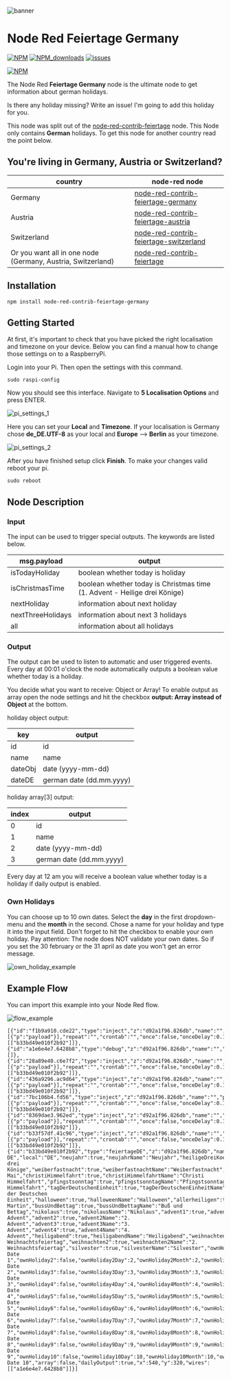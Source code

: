 ![banner](img/feiertage_banner_de.svg)

# Node Red Feiertage Germany

[![NPM](https://img.shields.io/npm/v/node-red-contrib-feiertage-germany)](https://www.npmjs.com/package/node-red-contrib-feiertage-germany)
[![NPM_downloads](https://img.shields.io/npm/dm/node-red-contrib-feiertage-germany)](https://www.npmjs.com/package/node-red-contrib-feiertage-germany)
[![issues](https://img.shields.io/github/issues/mariuslang/node-red-contrib-feiertage-germany)](https://github.com/MariusLang/node-red-contrib-feiertage-germany/issues)

[![NPM](https://nodei.co/npm/node-red-contrib-feiertage-germany.png?compact=true)](https://nodei.co/npm/node-red-contrib-feiertage-germany/)

The Node Red **Feiertage Germany** node is the ultimate node to get information about german holidays.

Is there any holiday missing? Write an issue! I'm going to add this holiday for you.

This node was split out of the [node-red-contrib-feiertage](https://github.com/MariusLang/node-red-contrib-feiertage)
node. This Node only contains **German** holidays.
To get this node for another country read the point below.

## You're living in Germany, Austria or Switzerland?

| country                                                     | node-red node                                                                                                  |
|-------------------------------------------------------------|----------------------------------------------------------------------------------------------------------------|
| Germany                                                     | [node-red-contrib-feiertage-germany](https://github.com/MariusLang/node-red-contrib-feiertage-germany)         |
| Austria                                                     | [node-red-contrib-feiertage-austria](https://github.com/MariusLang/node-red-contrib-feiertage-austria)         |
| Switzerland                                                 | [node-red-contrib-feiertage-switzerland](https://github.com/MariusLang/node-red-contrib-feiertage-switzerland) |
| Or you want all in one node (Germany, Austria, Switzerland) | [node-red-contrib-feiertage](https://github.com/MariusLang/node-red-contrib-feiertage)                         |

## Installation

```
npm install node-red-contrib-feiertage-germany
```

## Getting Started

At first, it's important to check that you have picked the right localisation and timezone on your device. Below you can
find a manual how to change those settings on to a RaspberryPi.

Login into your Pi. Then open the settings with this command.

```
sudo raspi-config
```

Now you should see this interface. Navigate to **5 Localisation Options** and press ENTER.

![pi_settings_1](img/pi_settings_1.PNG)

Here you can set your **Local** and **Timezone**.
If your localisation is Germany chose **de_DE.UTF-8** as your local and **Europe** --> **Berlin** as your timezone.

![pi_settings_2](img/pi_settings_2.PNG)

After you have finished setup click **Finish**.
To make your changes valid reboot your pi.

```
sudo reboot
```

## Node Description

### Input

The input can be used to trigger special outputs. The keywords are listed below.

| msg.payload       | output                                                                    |
|-------------------|---------------------------------------------------------------------------|
| isTodayHoliday    | boolean whether today is holiday                                          |
| isChristmasTime   | boolean whether today is Christmas time (1. Advent - Heilige drei Könige) |
| nextHoliday       | information about next holiday                                            |
| nextThreeHolidays | information about next 3 holidays                                         |
| all               | information about all holidays                                            |

### Output

The output can be used to listen to automatic and user triggered events. Every day at 00:01 o'clock the node
automatically
outputs a boolean value whether today is a holiday.

You decide what you want to receive: Object or Array!
To enable output as array open the node settings and hit the checkbox **output: Array instead of Object** at the bottom.

holiday object output:

| key     | output                   |
|---------|--------------------------|
| id      | id                       |
| name    | name                     |
| dateObj | date (yyyy-mm-dd)        |
| dateDE  | german date (dd.mm.yyyy) |

holiday array[3] output:

| index | output                   |
|-------|--------------------------|
| 0     | id                       |
| 1     | name                     |
| 2     | date (yyyy-mm-dd)        |
| 3     | german date (dd.mm.yyyy) |

Every day at 12 am you will receive a boolean value whether today is a holiday if daily output is enabled.

### Own Holidays

You can choose up to 10 own dates. Select the **day** in the first dropdown-menu and the **month** in the second. Chose
a name for your holiday and type it into the input field. Don't forget to hit the checkbox to enable your own holiday.
Pay attention: The node does NOT validate your own dates. So if you set the 30 february or the 31 april as date you
won't get an error message.

![own_holiday_example](img/own_holiday_example.PNG)

## Example Flow

You can import this example into your Node Red flow.

![flow_example](img/flow_example.PNG)

```
[{"id":"f1b9a910.cde22","type":"inject","z":"d92a1f96.826db","name":"","props":[{"p":"payload"}],"repeat":"","crontab":"","once":false,"onceDelay":0.1,"topic":"","payload":"nextHoliday","payloadType":"str","x":330,"y":260,"wires":[["b33bd49e010f2b92"]]},{"id":"a1e6e4e7.6428b8","type":"debug","z":"d92a1f96.826db","name":"","active":true,"tosidebar":true,"console":false,"tostatus":false,"complete":"false","statusVal":"","statusType":"auto","x":710,"y":320,"wires":[]},{"id":"28a89e40.c6e7f2","type":"inject","z":"d92a1f96.826db","name":"","props":[{"p":"payload"}],"repeat":"","crontab":"","once":false,"onceDelay":0.1,"topic":"","payload":"isTodayHoliday","payloadType":"str","x":320,"y":220,"wires":[["b33bd49e010f2b92"]]},{"id":"436a9296.ac9d64","type":"inject","z":"d92a1f96.826db","name":"","props":[{"p":"payload"}],"repeat":"","crontab":"","once":false,"onceDelay":0.1,"topic":"","payload":"nextThreeHolidays","payloadType":"str","x":310,"y":300,"wires":[["b33bd49e010f2b92"]]},{"id":"7bc106b4.fd56","type":"inject","z":"d92a1f96.826db","name":"","props":[{"p":"payload"}],"repeat":"","crontab":"","once":false,"onceDelay":0.1,"topic":"","payload":"all","payloadType":"str","x":350,"y":340,"wires":[["b33bd49e010f2b92"]]},{"id":"8369dae3.962ed","type":"inject","z":"d92a1f96.826db","name":"","props":[{"p":"payload"}],"repeat":"","crontab":"","once":false,"onceDelay":0.1,"topic":"","payload":"isChristmasTime","payloadType":"str","x":320,"y":380,"wires":[["b33bd49e010f2b92"]]},{"id":"b33f57df.41c96","type":"inject","z":"d92a1f96.826db","name":"","props":[{"p":"payload"}],"repeat":"","crontab":"","once":false,"onceDelay":0.1,"topic":"","payload":"daysUntilNextHoliday","payloadType":"str","x":310,"y":420,"wires":[["b33bd49e010f2b92"]]},{"id":"b33bd49e010f2b92","type":"feiertageDE","z":"d92a1f96.826db","name":"Feiertage DE","local":"DE","neujahr":true,"neujahrName":"Neujahr","heiligeDreiKoenige":true,"heiligeDreiKoenigeName":"Heilige drei Könige","weiberfastnacht":true,"weiberfastnachtName":"Weiberfastnacht","valentinstag":true,"valentinstagName":"Valentinstag","rosenmontag":true,"rosenmontagName":"Rosenmontag","fastnachtsdienstag":true,"fastnachtsdienstagName":"Fastnachtdienstag","aschermittwoch":true,"aschermittwochName":"Aschermittwoch","gruendonnerstag":true,"gruendonnerstagName":"Gründonnerstag","karfreitag":true,"karfreitagName":"Karfreitag","easterSunday":true,"easterSundayName":"Ostersonntag","easterMonday":true,"easterMondayName":"Ostermontag","firstMay":true,"firstMayName":"1. Mai","christiHimmelfahrt":true,"christiHimmelfahrtName":"Christi Himmelfahrt","pfingstsonntag":true,"pfingstsonntagName":"Pfingstsonntag","pfingstmontag":true,"pfingstmontagName":"Pfingstmontag","fronleichnam":true,"fronleichnamName":"Fronleichnam","mariaHimmelfahrt":true,"mariaHimmelfahrtName":"Maria Himmelfahrt","tagDerDeutschenEinheit":true,"tagDerDeutschenEinheitName":"Tag der Deutschen Einheit","halloween":true,"halloweenName":"Halloween","allerheiligen":true,"allerheiligenName":"Allerheiligen","stMartin":true,"stMartinName":"St. Martin","bussUndBettag":true,"bussUndBettagName":"Buß und Bettag","nikolaus":true,"nikolausName":"Nikolaus","advent1":true,"advent1Name":"1. Advent","advent2":true,"advent2Name":"2. Advent","advent3":true,"advent3Name":"3. Advent","advent4":true,"advent4Name":"4. Advent","heiligabend":true,"heiligabendName":"Heiligabend","weihnachten1":true,"weihnachten1Name":"1. Weihnachtsfeiertag","weihnachten2":true,"weihnachten2Name":"2. Weihnachtsfeiertag","silvester":true,"silvesterName":"Silvester","ownHoliday1":false,"ownHoliday1Day":1,"ownHoliday1Month":1,"ownHoliday1Name":"own Date 1","ownHoliday2":false,"ownHoliday2Day":2,"ownHoliday2Month":2,"ownHoliday2Name":"own Date 2","ownHoliday3":false,"ownHoliday3Day":3,"ownHoliday3Month":3,"ownHoliday3Name":"own Date 3","ownHoliday4":false,"ownHoliday4Day":4,"ownHoliday4Month":4,"ownHoliday4Name":"own Date 4","ownHoliday5":false,"ownHoliday5Day":5,"ownHoliday5Month":5,"ownHoliday5Name":"own Date 5","ownHoliday6":false,"ownHoliday6Day":6,"ownHoliday6Month":6,"ownHoliday6Name":"own Date 6","ownHoliday7":false,"ownHoliday7Day":7,"ownHoliday7Month":7,"ownHoliday7Name":"own Date 7","ownHoliday8":false,"ownHoliday8Day":8,"ownHoliday8Month":8,"ownHoliday8Name":"own Date 8","ownHoliday9":false,"ownHoliday9Day":9,"ownHoliday9Month":9,"ownHoliday9Name":"own Date 9","ownHoliday10":false,"ownHoliday10Day":10,"ownHoliday10Month":10,"ownHoliday10Name":"own Date 10","array":false,"dailyOutput":true,"x":540,"y":320,"wires":[["a1e6e4e7.6428b8"]]}]
```
